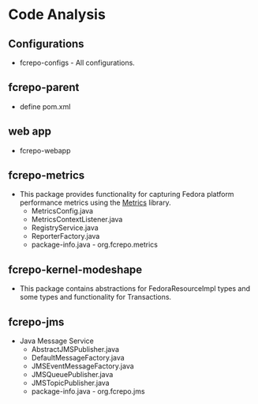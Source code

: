 # Code Analysis
## Configurations
- fcrepo-configs - All configurations.
##  fcrepo-parent
- define pom.xml 
## web app
-	fcrepo-webapp
## fcrepo-metrics
- This package provides functionality for capturing Fedora platform performance metrics using the [Metrics](http://metrics.codahale.com) library.
  - MetricsConfig.java 	
  - MetricsContextListener.java 	
  - RegistryService.java 	
  - ReporterFactory.java 	
  - package-info.java - org.fcrepo.metrics
## fcrepo-kernel-modeshape
- This package contains abstractions for FedoraResourceImpl types and some types and functionality for Transactions.
## fcrepo-jms
- Java Message Service 
  - AbstractJMSPublisher.java 	
  - DefaultMessageFactory.java 	
  - JMSEventMessageFactory.java 
  - JMSQueuePublisher.java 	
  - JMSTopicPublisher.java 	
  - package-info.java - org.fcrepo.jms
